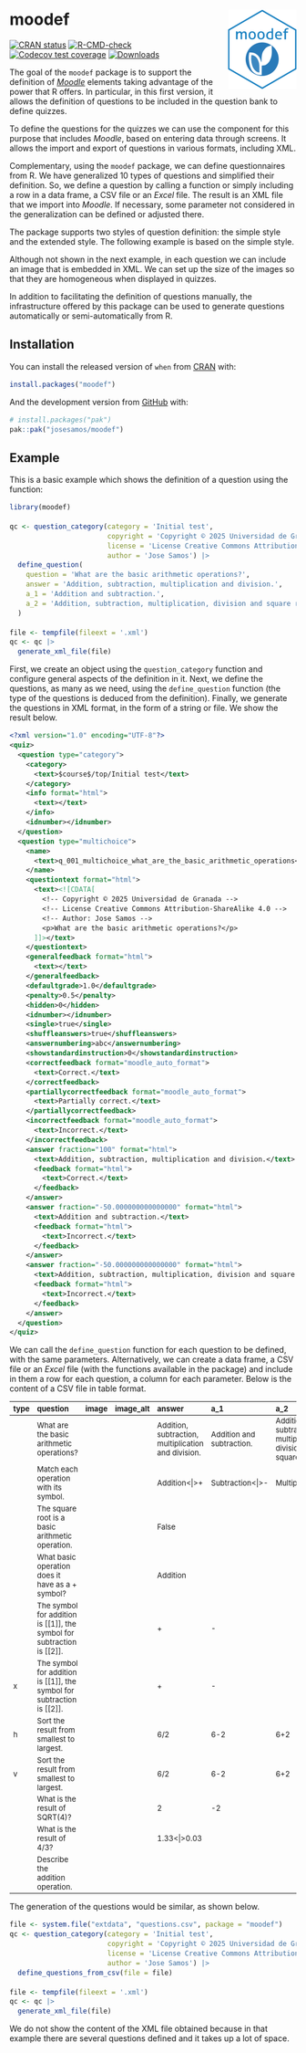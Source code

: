 
<!-- README.md is generated from README.Rmd. Please edit that file -->

# moodef <img src="man/figures/logo.png" align="right" height="139" alt="" />

<!-- badges: start -->

[![CRAN
status](https://www.r-pkg.org/badges/version/moodef)](https://CRAN.R-project.org/package=moodef)
[![R-CMD-check](https://github.com/josesamos/moodef/actions/workflows/R-CMD-check.yaml/badge.svg)](https://github.com/josesamos/moodef/actions/workflows/R-CMD-check.yaml)
[![Codecov test
coverage](https://codecov.io/gh/josesamos/moodef/graph/badge.svg)](https://app.codecov.io/gh/josesamos/moodef)
[![Downloads](http://cranlogs.r-pkg.org/badges/grand-total/moodef?color=brightgreen)](https://www.r-pkg.org:443/pkg/moodef)
<!-- badges: end -->

The goal of the `moodef` package is to support the definition of
[*Moodle*](https://moodle.org/) elements taking advantage of the power
that R offers. In particular, in this first version, it allows the
definition of questions to be included in the question bank to define
quizzes.

To define the questions for the quizzes we can use the component for
this purpose that includes *Moodle*, based on entering data through
screens. It allows the import and export of questions in various
formats, including XML.

Complementary, using the `moodef` package, we can define questionnaires
from R. We have generalized 10 types of questions and simplified their
definition. So, we define a question by calling a function or simply
including a row in a data frame, a CSV file or an *Excel* file. The
result is an XML file that we import into *Moodle*. If necessary, some
parameter not considered in the generalization can be defined or
adjusted there.

The package supports two styles of question definition: the simple style
and the extended style. The following example is based on the simple
style.

Although not shown in the next example, in each question we can include
an image that is embedded in XML. We can set up the size of the images
so that they are homogeneous when displayed in quizzes.

In addition to facilitating the definition of questions manually, the
infrastructure offered by this package can be used to generate questions
automatically or semi-automatically from R.

## Installation

You can install the released version of `when` from
[CRAN](https://CRAN.R-project.org) with:

``` r
install.packages("moodef")
```

And the development version from [GitHub](https://github.com/) with:

``` r
# install.packages("pak")
pak::pak("josesamos/moodef")
```

## Example

This is a basic example which shows the definition of a question using
the function:

``` r
library(moodef)

qc <- question_category(category = 'Initial test',
                        copyright = 'Copyright © 2025 Universidad de Granada',
                        license = 'License Creative Commons Attribution-ShareAlike 4.0',
                        author = 'Jose Samos') |>
  define_question(
    question = 'What are the basic arithmetic operations?',
    answer = 'Addition, subtraction, multiplication and division.',
    a_1 = 'Addition and subtraction.',
    a_2 = 'Addition, subtraction, multiplication, division and square root.'
  )

file <- tempfile(fileext = '.xml')
qc <- qc |>
  generate_xml_file(file)
```

First, we create an object using the `question_category` function and
configure general aspects of the definition in it. Next, we define the
questions, as many as we need, using the `define_question` function (the
type of the questions is deduced from the definition). Finally, we
generate the questions in XML format, in the form of a string or file.
We show the result below.

``` xml
<?xml version="1.0" encoding="UTF-8"?>
<quiz>
  <question type="category">
    <category>
      <text>$course$/top/Initial test</text>
    </category>
    <info format="html">
      <text></text>
    </info>
    <idnumber></idnumber>
  </question>
  <question type="multichoice">
    <name>
      <text>q_001_multichoice_what_are_the_basic_arithmetic_operations</text>
    </name>
    <questiontext format="html">
      <text><![CDATA[
        <!-- Copyright © 2025 Universidad de Granada -->
        <!-- License Creative Commons Attribution-ShareAlike 4.0 -->
        <!-- Author: Jose Samos -->
        <p>What are the basic arithmetic operations?</p>
      ]]></text>
    </questiontext>
    <generalfeedback format="html">
      <text></text>
    </generalfeedback>
    <defaultgrade>1.0</defaultgrade>
    <penalty>0.5</penalty>
    <hidden>0</hidden>
    <idnumber></idnumber>
    <single>true</single>
    <shuffleanswers>true</shuffleanswers>
    <answernumbering>abc</answernumbering>
    <showstandardinstruction>0</showstandardinstruction>
    <correctfeedback format="moodle_auto_format">
      <text>Correct.</text>
    </correctfeedback>
    <partiallycorrectfeedback format="moodle_auto_format">
      <text>Partially correct.</text>
    </partiallycorrectfeedback>
    <incorrectfeedback format="moodle_auto_format">
      <text>Incorrect.</text>
    </incorrectfeedback>
    <answer fraction="100" format="html">
      <text>Addition, subtraction, multiplication and division.</text>
      <feedback format="html">
        <text>Correct.</text>
      </feedback>
    </answer>
    <answer fraction="-50.000000000000000" format="html">
      <text>Addition and subtraction.</text>
      <feedback format="html">
        <text>Incorrect.</text>
      </feedback>
    </answer>
    <answer fraction="-50.000000000000000" format="html">
      <text>Addition, subtraction, multiplication, division and square root.</text>
      <feedback format="html">
        <text>Incorrect.</text>
      </feedback>
    </answer>
  </question>
</quiz>
```

We can call the `define_question` function for each question to be
defined, with the same parameters. Alternatively, we can create a data
frame, a CSV file or an *Excel* file (with the functions available in
the package) and include in them a row for each question, a column for
each parameter. Below is the content of a CSV file in table format.

<div style="font-size: small;">

| type | question | image | image_alt | answer | a_1 | a_2 |
|:---|:---|:---|:---|:---|:---|:---|
|  | What are the basic arithmetic operations? |  |  | Addition, subtraction, multiplication and division. | Addition and subtraction. | Addition, subtraction, multiplication, division and square root. |
|  | Match each operation with its symbol. |  |  | Addition\<\|\>+ | Subtraction\<\|\>- | Multiplication\<\|\>\* |
|  | The square root is a basic arithmetic operation. |  |  | False |  |  |
|  | What basic operation does it have as a + symbol? |  |  | Addition |  |  |
|  | The symbol for addition is \[\[1\]\], the symbol for subtraction is \[\[2\]\]. |  |  | \+ | \- |  |
| x | The symbol for addition is \[\[1\]\], the symbol for subtraction is \[\[2\]\]. |  |  | \+ | \- |  |
| h | Sort the result from smallest to largest. |  |  | 6/2 | 6-2 | 6+2 |
| v | Sort the result from smallest to largest. |  |  | 6/2 | 6-2 | 6+2 |
|  | What is the result of SQRT(4)? |  |  | 2 | -2 |  |
|  | What is the result of 4/3? |  |  | 1.33\<\|\>0.03 |  |  |
|  | Describe the addition operation. |  |  |  |  |  |

</div>

The generation of the questions would be similar, as shown below.

``` r
file <- system.file("extdata", "questions.csv", package = "moodef")
qc <- question_category(category = 'Initial test',
                        copyright = 'Copyright © 2025 Universidad de Granada',
                        license = 'License Creative Commons Attribution-ShareAlike 4.0',
                        author = 'Jose Samos') |>
  define_questions_from_csv(file = file)

file <- tempfile(fileext = '.xml')
qc <- qc |>
  generate_xml_file(file)
```

We do not show the content of the XML file obtained because in that
example there are several questions defined and it takes up a lot of
space.
